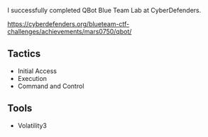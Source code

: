 I successfully completed QBot Blue Team Lab at CyberDefenders.

https://cyberdefenders.org/blueteam-ctf-challenges/achievements/mars0750/qbot/ 

## Tactics

- Initial Access
- Execution
- Command and Control

## Tools

- Volatility3
